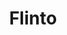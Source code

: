 ---
title: Flinto
intro: Create interactive and animated prototypes of app designs.
link: http://flinto.com
category:
- Prototyping
- Animation
image: "/assets/images/flinto.png"
---